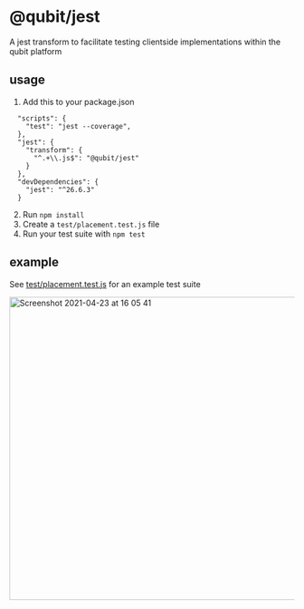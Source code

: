 # @qubit/jest

A jest transform to facilitate testing clientside implementations within the qubit platform

## usage

1. Add this to your package.json

```
  "scripts": {
    "test": "jest --coverage",
  },
  "jest": {
    "transform": {
      "^.+\\.js$": "@qubit/jest"
    }
  },
  "devDependencies": {
    "jest": "^26.6.3"
  }
```
2. Run `npm install`
3. Create a `test/placement.test.js` file
4. Run your test suite with `npm test`

## example
See [test/placement.test.js](test/placement.test.js) for an example test suite

<img width="535" alt="Screenshot 2021-04-23 at 16 05 41" src="https://user-images.githubusercontent.com/640611/115893640-5aa47b80-a450-11eb-83dc-3c7e3722c4c2.png">
